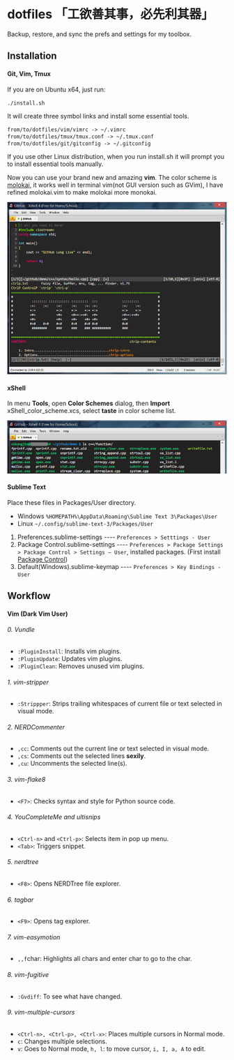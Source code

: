 dotfiles 「工欲善其事，必先利其器」
==================================

Backup, restore, and sync the prefs and settings for my toolbox.

Installation
------------

#### Git, Vim, Tmux

If you are on Ubuntu x64, just run:

```
./install.sh
```

It will create three symbol links and install some essential tools.

```
from/to/dotfiles/vim/vimrc -> ~/.vimrc
from/to/dotfiles/tmux/tmux.conf -> ~/.tmux.conf
from/to/dotfiles/git/gitconfig -> ~/.gitconfig
```

If you use other Linux distribution, when you run install.sh it will prompt you to install essential tools manually.

Now you can use your brand new and amazing **vim**. The color scheme is [molokai][molokai], it works well in terminal vim(not GUI version such as GVim), I have refined molokai.vim to make molokai more monokai.

![vim screenshot](img/vim.png)

#### xShell

In menu **Tools**, open **Color Schemes** dialog, then **Import** xShell_color_scheme.xcs, select **taste** in color scheme list.

![xShell screenshot](img/xShell.png)

#### Sublime Text

Place these files in Packages/User directory.

- Windows `%HOMEPATH%\AppData\Roaming\Sublime Text 3\Packages\User`
- Linux `~/.config/sublime-text-3/Packages/User`

1. Preferences.sublime-settings ---- `Preferences > Setttings - User`
2. Package Control.sublime-settings ---- `Preferences > Package Settings > Package Control > Settings – User`, installed packages. (First install [Package Control][package-control])
3. Default(Windows).sublime-keymap ---- `Preferences > Key Bindings - User`

Workflow
--------

#### Vim (Dark Vim User)

###### 0. Vundle

- `:PluginInstall`: Installs vim plugins.
- `:PluginUpdate`: Updates vim plugins.
- `:PluginClean`: Removes unused vim plugins.

###### 1. vim-stripper

- `:Strippper`: Strips trailing whitespaces of current file or text selected in visual mode.

###### 2. NERDCommenter

- `,cc`: Comments out the current line or text selected in visual mode.
- `,cs`: Comments out the selected lines **sexily**.
- `,cu`: Uncomments the selected line(s).

###### 3. vim-flake8

- `<F7>`: Checks syntax and style for Python source code.

###### 4. YouCompleteMe and ultisnips

- `<Ctrl-n>` and `<Ctrl-p>`: Selects item in pop up menu.  
- `<Tab>`: Triggers snippet.

###### 5. nerdtree

- `<F8>`: Opens NERDTree file explorer.

###### 6. tagbar

- `<F9>`: Opens tag explorer.

###### 7. vim-easymotion

- `,,f`char: Highlights all chars and enter char to go to the char.   

###### 8. vim-fugitive

- `:Gvdiff`: To see what have changed. 

###### 9. vim-multiple-cursors
- `<Ctrl-n>, <Ctrl-p>, <Ctrl-x>`: Places multiple cursors in Normal mode.
- `c`: Changes multiple selections.
- `v`: Goes to Normal mode, `h, l`: to move cursor, `i, I, a, A` to edit.

[molokai]: https://github.com/consen/molokai
[package-control]: https://sublime.wbond.net
